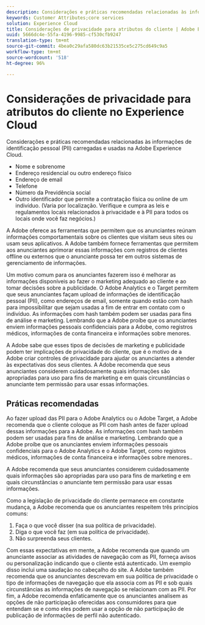 ```yaml
---
description: Considerações e práticas recomendadas relacionadas às informações de identificação pessoal (PII) carregadas e usadas na Adobe Experience Cloud.
keywords: Customer Attributes;core services
solution: Experience Cloud
title: Considerações de privacidade para atributos do cliente | Adobe Experience Cloud
uuid: 5666dc4e-55fa-4196-9985-cf530cfb9247
translation-type: tm+mt
source-git-commit: 4bea0c29afa580dc63b21535ce5c275cd649c9a5
workflow-type: tm+mt
source-wordcount: '518'
ht-degree: 96%

---
```



# Considerações de privacidade para atributos do cliente no Experience Cloud

Considerações e práticas recomendadas relacionadas às informações de identificação pessoal (PII) carregadas e usadas na Adobe Experience Cloud.

* Nome e sobrenome
* Endereço residencial ou outro endereço físico
* Endereço de email
* Telefone
* Número da Previdência social
* Outro identificador que permite a contratação física ou online de um indivíduo. (Varia por localização. Verifique e cumpra as leis e regulamentos locais relacionados à privacidade e à PII para todos os locais onde você faz negócios.)

A Adobe oferece as ferramentas que permitem que os anunciantes reúnam informações comportamentais sobre os clientes que visitam seus sites ou usam seus aplicativos. A Adobe também fornece ferramentas que permitem aos anunciantes aprimorar essas informações com registros de clientes offline ou externos que o anunciante possa ter em outros sistemas de gerenciamento de informações.

Um motivo comum para os anunciantes fazerem isso é melhorar as informações disponíveis ao fazer o marketing adequado ao cliente e ao tomar decisões sobre a publicidade. O Adobe Analytics e o Target permitem que seus anunciantes façam upload de informações de identificação pessoal (PII), como endereços de email, somente quando estão com hash para impossibilitar que sejam usadas a fim de entrar em contato com o indivíduo. As informações com hash também podem ser usadas para fins de análise e marketing. Lembrando que a Adobe proíbe que os anunciantes enviem informações pessoais confidenciais para a Adobe, como registros médicos, informações de conta financeira e informações sobre menores.

A Adobe sabe que esses tipos de decisões de marketing e publicidade podem ter implicações de privacidade do cliente, que é o motivo de a Adobe criar controles de privacidade para ajudar os anunciantes a atender às expectativas dos seus clientes. A Adobe recomenda que seus anunciantes considerem cuidadosamente quais informações são apropriadas para uso para fins de marketing e em quais circunstâncias o anunciante tem permissão para usar essas informações.

## Práticas recomendadas

Ao fazer upload das PII para o Adobe Analytics ou o Adobe Target, a Adobe recomenda que o cliente coloque as PII com hash antes de fazer upload dessas informações para a Adobe. As informações com hash também podem ser usadas para fins de análise e marketing. Lembrando que a Adobe proíbe que os anunciantes enviem informações pessoais confidenciais para o Adobe Analytics e o Adobe Target, como registros médicos, informações de conta financeira e informações sobre menores..

A Adobe recomenda que seus anunciantes considerem cuidadosamente quais informações são apropriadas para uso para fins de marketing e em quais circunstâncias o anunciante tem permissão para usar essas informações.

Como a legislação de privacidade do cliente permanece em constante mudança, a Adobe recomenda que os anunciantes respeitem três princípios comuns:

1. Faça o que você disser (na sua política de privacidade).
1. Diga o que você faz (em sua política de privacidade).
1. Não surpreenda seus clientes.

Com essas expectativas em mente, a Adobe recomenda que quando um anunciante associar as atividades de navegação com as PII, forneça avisos ou personalização indicando que o cliente está autenticado. Um exemplo disso inclui uma saudação no cabeçalho do site. A Adobe também recomenda que os anunciantes descrevam em sua política de privacidade o tipo de informações de navegação que ela associa com as PII e sob quais circunstâncias as informações de navegação se relacionam com as PII. Por fim, a Adobe recomenda enfaticamente que os anunciantes analisem as opções de não participação oferecidas aos consumidores para que entendam se e como eles podem usar a opção de não participação de publicação de informações de perfil não autenticado.
